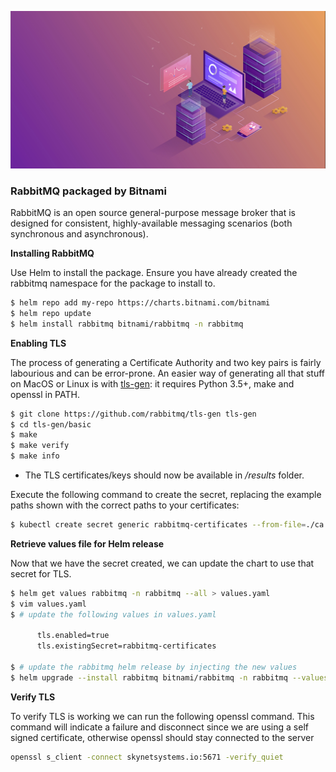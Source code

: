 ![rabbitmq logo](rabbitmq.jpeg)

### RabbitMQ packaged by Bitnami
RabbitMQ is an open source general-purpose message broker that is designed for consistent, highly-available messaging scenarios (both synchronous and asynchronous).

**Installing RabbitMQ**

Use Helm to install the package. Ensure you have already created the rabbitmq namespace for the package to install to.
```bash
$ helm repo add my-repo https://charts.bitnami.com/bitnami
$ helm repo update
$ helm install rabbitmq bitnami/rabbitmq -n rabbitmq
```

**Enabling TLS**

The process of generating a Certificate Authority and two key pairs is fairly labourious and can be error-prone. An easier way of generating all that stuff on MacOS or Linux is with [tls-gen](https://github.com/rabbitmq/tls-gen): it requires Python 3.5+, make and openssl in PATH.

```bash
$ git clone https://github.com/rabbitmq/tls-gen tls-gen
$ cd tls-gen/basic
$ make
$ make verify
$ make info
```

- The TLS certificates/keys should now be available in */results* folder.

Execute the following command to create the secret, replacing the example paths shown with the correct paths to your certificates:

```bash
$ kubectl create secret generic rabbitmq-certificates --from-file=./ca.crt --from-file=./tls.crt --from-file=./tls.key -n rabbitmq
```

**Retrieve values file for Helm release** 

Now that we have the secret created, we can update the chart to use that secret for TLS.

```bash
$ helm get values rabbitmq -n rabbitmq --all > values.yaml
$ vim values.yaml
$ # update the following values in values.yaml
 
      tls.enabled=true
      tls.existingSecret=rabbitmq-certificates

$ # update the rabbitmq helm release by injecting the new values
$ helm upgrade --install rabbitmq bitnami/rabbitmq -n rabbitmq --values values.yaml
```

**Verify TLS**

To verify TLS is working we can run the following openssl command. This command will indicate a failure and disconnect since we are using a self signed certificate, otherwise openssl should stay connected to the server
```bash
openssl s_client -connect skynetsystems.io:5671 -verify_quiet
